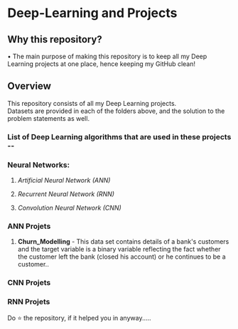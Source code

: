 # Deep-Learning and Projects

## Why this repository?
• The main purpose of making this repository is to keep all my Deep Learning projects at one place, hence keeping my GitHub clean!


## Overview
This repository consists of all my Deep Learning projects.\
Datasets are provided in each of the folders above, and the solution to the problem statements as well.

### List of Deep Learning algorithms that are used in these projects --

### Neural Networks:
1. *Artificial Neural Network (ANN)*

2. *Recurrent Neural Network (RNN)*

3. *Convolution Neural Network (CNN)*

### ANN Projets

1. **Churn_Modelling** - This data set contains details of a bank's customers and the target variable is a binary variable reflecting the fact whether the customer left     the bank (closed his account) or he continues to be a customer..


### CNN Projets

### RNN Projets


Do ⭐ the repository, if it helped you in anyway.....
